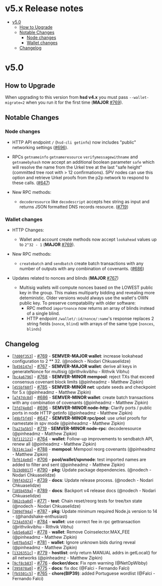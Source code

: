 v5.x Release notes
==================

<!-- toc -->

- [v5.0](#v50)
  * [How to Upgrade](#how-to-upgrade)
  * [Notable Changes](#notable-changes)
    + [Node changes](#node-changes)
    + [Wallet changes](#wallet-changes)
  * [Changelog](#changelog)

<!-- tocstop -->

# v5.0
## How to Upgrade
  When upgrading to this version from **hsd v4.x** you must pass `--wallet-migrate=2` when you run it for the first time (**MAJOR** [#769](https://github.com/handshake-org/hsd/pull/769)).

## Notable Changes
### Node changes
  - HTTP API endpoint `/` (`hsd-cli getinfo`) now includes "public" networking settings ([#696](https://github.com/handshake-org/hsd/pull/696)).

  - RPCs `getnameinfo` `getnameresource` `verifymessagewithname` and `getnamebyhash`
  now accept an additional boolean parameter `safe` which will resolve the name from the Urkel
  tree at the last "safe height" (committed tree root with > 12 confirmations). SPV
  nodes can use this option and retrieve Urkel proofs from the p2p network to respond
  to these calls. ([#647](https://github.com/handshake-org/hsd/pull/647))

  - New RPC methods:
    - `decoderesource` like `decodescript` accepts hex string as input and returns
    JSON formatted DNS records resource. ([#719](https://github.com/handshake-org/hsd/pull/719))

### Wallet changes
  - HTTP Changes:
    - Wallet and account create methods now accept `lookahead` values up to `2^32 - 1` (**MAJOR** [#769](https://github.com/handshake-org/hsd/pull/769)).

  - New RPC methods:
    - `createbatch` and `sendbatch` create batch transactions with any number
    of outputs with any combination of covenants. ([#686](https://github.com/handshake-org/hsd/pull/686))

  - Updates related to nonces and blinds (**MAJOR** [#767](https://github.com/handshake-org/hsd/pull/767))
    - Multisig wallets will compute nonces based on the LOWEST public key in the group.
    This makes multiparty bidding and revealing more deteministic. Older versions would
    always use the wallet's OWN public key. To preserve compatability with older software:
      - RPC method `importnonce` now returns an array of blinds instead of a single blind.
      - HTTP endpoint `/wallet/:id/nonce/:name`'s response replaces 2 string fields (`nonce`, `blind`) with arrays of the same type (`nonces`, `blinds`)


## Changelog
  - \[[`7d00f353`](https://github.com/handshake-org/hsd/commit/7d00f353)] - [#769](https://github.com/handshake-org/hsd/pull/769) - **SEMVER-MAJOR wallet**: increase lookahead configuration to 2 ** 32. (@nodech - Nodari Chkuaselidze)
  - \[[`b456147e`](https://github.com/handshake-org/hsd/commit/b456147e)] - [#767](https://github.com/handshake-org/hsd/pull/767) - **SEMVER-MAJOR wallet**: derive all keys in generateNonce for multisig (@rithvikvibhu - Rithvik Vibhu)
  - \[[`bc4a6796`](https://github.com/handshake-org/hsd/commit/bc4a6796)] - [#768](https://github.com/handshake-org/hsd/pull/768) - **SEMVER-MINOR mempool**: reject TXs that exceed consensus covenant block limits (@pinheadmz - Matthew Zipkin)
  - \[[`455bf60f`](https://github.com/handshake-org/hsd/commit/455bf60f)] - [#785](https://github.com/handshake-org/hsd/pull/785) - **SEMVER-MINOR net**: update seeds and checkpoint for 5.x (@pinheadmz - Matthew Zipkin)
  - \[[`a747dc8d`](https://github.com/handshake-org/hsd/commit/a747dc8d)] - [#686](https://github.com/handshake-org/hsd/pull/686) - **SEMVER-MINOR wallet**: create batch transactions with any combination of covenants (@pinheadmz - Matthew Zipkin)
  - \[[`3fd74e0d`](https://github.com/handshake-org/hsd/commit/3fd74e0d)] - [#696](https://github.com/handshake-org/hsd/pull/696) - **SEMVER-MINOR node-http**: Clarify ports / public ports in node HTTP getinfo (@pinheadmz - Matthew Zipkin)
  - \[[`49bf5f49`](https://github.com/handshake-org/hsd/commit/49bf5f49)] - [#647](https://github.com/handshake-org/hsd/pull/647) - **SEMVER-MINOR rpc/pool**: use urkel proofs for namestate in spv mode (@pinheadmz - Matthew Zipkin)
  - \[[`5a23a5b5`](https://github.com/handshake-org/hsd/commit/5a23a5b5)] - [#719](https://github.com/handshake-org/hsd/pull/719) - **SEMVER-MINOR node-rpc**: decoderesource (@pinheadmz - Matthew Zipkin)
  - \[[`6f112121`](https://github.com/handshake-org/hsd/commit/6f112121)] - [#764](https://github.com/handshake-org/hsd/pull/764) - **wallet**: Follow-up improvements to sendbatch API, renew all (@pinheadmz - Matthew Zipkin)
  - \[[`6314c1aa`](https://github.com/handshake-org/hsd/commit/6314c1aa)] - [#788](https://github.com/handshake-org/hsd/pull/788) - **mempool**: Mempool reorg covenants (@pinheadmz - Matthew Zipkin)
  - \[[`bf614e0d`](https://github.com/handshake-org/hsd/commit/bf614e0d)] - [#706](https://github.com/handshake-org/hsd/pull/706) - **pool/wallet/spvnode**: test imported names are added to filter and sent (@pinheadmz - Matthew Zipkin)
  - \[[`b19d0017`](https://github.com/handshake-org/hsd/commit/b19d0017)] - [#790](https://github.com/handshake-org/hsd/pull/790) - **pkg**: Update package dependencies. (@nodech - Nodari Chkuaselidze)
  - \[[`99f43d21`](https://github.com/handshake-org/hsd/commit/99f43d21)] - [#739](https://github.com/handshake-org/hsd/pull/739) - **docs**: Update release process. (@nodech - Nodari Chkuaselidze)
  - \[[`185b459a`](https://github.com/handshake-org/hsd/commit/185b459a)] - [#789](https://github.com/handshake-org/hsd/pull/789) - **docs**: Backport v4 release docs (@nodech - Nodari Chkuaselidze)
  - \[[`862cba0d`](https://github.com/handshake-org/hsd/commit/862cba0d)] - [#771](https://github.com/handshake-org/hsd/pull/771) - **test**: Chain reset/reorg tests for tree/txn state (@nodech - Nodari Chkuaselidze)
  - \[[`309df94a`](https://github.com/handshake-org/hsd/commit/309df94a)] - [#787](https://github.com/handshake-org/hsd/pull/787) - **pkg**: Update minimum required Node.js version to 14 - (@handshake-enthusiast)
  - \[[`234a5974`](https://github.com/handshake-org/hsd/commit/234a5974)] - [#784](https://github.com/handshake-org/hsd/pull/784) - **wallet**: use correct fee in rpc gettransaction (@rithvikvibhu - Rithvik Vibhu)
  - \[[`eb5e6a82`](https://github.com/handshake-org/hsd/commit/eb5e6a82)] - [#778](https://github.com/handshake-org/hsd/pull/778) - **wallet**: Remove Coinselector.MAX_FEE (@pinheadmz - Matthew Zipkin)
  - \[[`e07ba542`](https://github.com/handshake-org/hsd/commit/e07ba542)] - [#781](https://github.com/handshake-org/hsd/pull/781) - **wallet**: Ignore unknown bids during reveal (@pinheadmz - Matthew Zipkin)
  - \[[`1326351c`](https://github.com/handshake-org/hsd/commit/1326351c)] - [#779](https://github.com/handshake-org/hsd/pull/779) - **hostlist**: only return MANUAL addrs in getLocal() for all networks (@pinheadmz - Matthew Zipkin)
  - \[[`9cf8cb83`](https://github.com/handshake-org/hsd/commit/9cf8cb83)] - [#776](https://github.com/handshake-org/hsd/pull/776) - **docker/docs**: Fix npm warning (@NetOpWibby)
  - \[[`395878a0`](https://github.com/handshake-org/hsd/commit/395878a0)] - [#775](https://github.com/handshake-org/hsd/pull/775) - **docs**: fix doc (@Falci - Fernando Falci)
  - \[[`fb5501c5`](https://github.com/handshake-org/hsd/commit/fb5501c5)] - [#765](https://github.com/handshake-org/hsd/pull/765) - **chore(BIP39)**: added Portuguese wordlist (@Falci - Fernando Falci)
